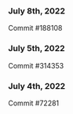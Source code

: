 ### July 8th, 2022

Commit #188108

### July 5th, 2022

Commit #314353


### July 4th, 2022

Commit #72281
